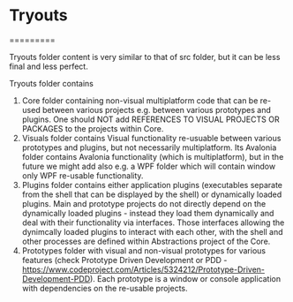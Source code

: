 <!-- Morgan Stanley makes this available to you under the Apache License, Version 2.0 (the "License"). You may obtain a copy of the License at http://www.apache.org/licenses/LICENSE-2.0. See the NOTICE file distributed with this work for additional information regarding copyright ownership. Unless required by applicable law or agreed to in writing, software distributed under the License is distributed on an "AS IS" BASIS, WITHOUT WARRANTIES OR CONDITIONS OF ANY KIND, either express or implied. See the License for the specific language governing permissions and limitations under the License. -->

# Tryouts
=========

Tryouts folder content is very similar to that of src folder, but it can be less final and less perfect. 

Tryouts folder contains

1. Core folder containing non-visual multiplatform code that can be re-used between various projects e.g. between various prototypes and plugins. One should NOT add  REFERENCES TO VISUAL PROJECTS OR PACKAGES to the projects within Core. 
2. Visuals folder contains Visual functionality re-usuable between various prototypes and plugins, but not necessarily multiplatform. Its Avalonia folder contains Avalonia functionality (which is multiplatform), but in the future we might add also e.g. a WPF folder which will contain window only WPF re-usable functionality.
3. Plugins folder contains either application plugins (executables separate from the shell that can be displayed by the shell) or dynamically loaded plugins. Main and prototype projects do not directly depend on the dynamically loaded plugins - instead they load them dynamically and deal with their functionality via interfaces. Those interfaces allowing the dynimcally loaded plugins to interact with each other, with the shell and other processes are defined within Abstractions project of the Core. 
4. Prototypes folder with visual and non-visual
prototypes for various features (check Prototype Driven Development or PDD - https://www.codeproject.com/Articles/5324212/Prototype-Driven-Development-PDD). Each prototype is a window or console application with dependencies on the re-usable projects. 